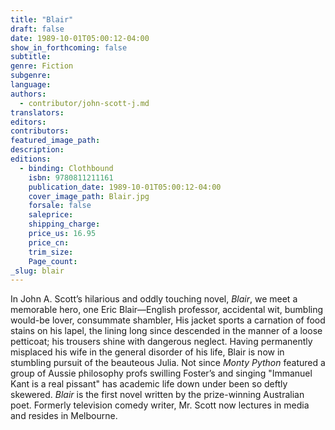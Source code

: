 ```yaml
---
title: "Blair"
draft: false
date: 1989-10-01T05:00:12-04:00
show_in_forthcoming: false
subtitle:
genre: Fiction
subgenre:
language:
authors:
  - contributor/john-scott-j.md
translators:
editors:
contributors:
featured_image_path:
description:
editions:
  - binding: Clothbound
    isbn: 9780811211161
    publication_date: 1989-10-01T05:00:12-04:00
    cover_image_path: Blair.jpg
    forsale: false
    saleprice:
    shipping_charge:
    price_us: 16.95
    price_cn:
    trim_size:
    Page_count:
_slug: blair
---
```


In John A. Scott’s hilarious and oddly touching novel, _Blair_, we meet a memorable hero, one Eric Blair—English professor, accidental wit, bumbling would-be lover, consummate shambler, His jacket sports a carnation of food stains on his lapel, the lining long since descended in the manner of a loose petticoat; his trousers shine with dangerous neglect. Having permanently misplaced his wife in the general disorder of his life, Blair is now in stumbling pursuit of the beauteous Julia. Not since _Monty Python_ featured a group of Aussie philosophy profs swilling Foster’s and singing "Immanuel Kant is a real pissant" has academic life down under been so deftly skewered. _Blair_ is the first novel written by the prize-winning Australian poet. Formerly television comedy writer, Mr. Scott now lectures in media and resides in Melbourne.

